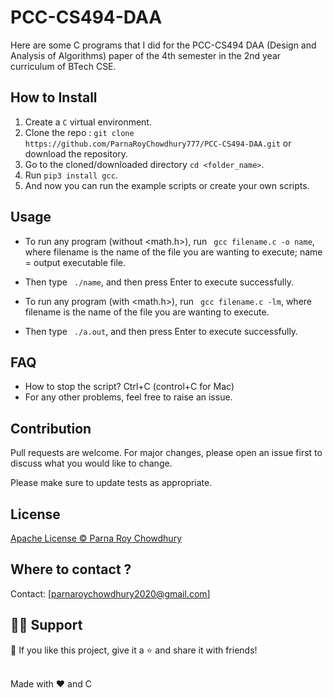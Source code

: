 # PCC-CS494-DAA

Here are some C programs that I did for the PCC-CS494 DAA (Design and Analysis of Algorithms) paper of the 4th semester in the 2nd year curriculum of BTech CSE.

## How to Install

1. Create a ```C``` virtual environment. 
2. Clone the repo : ```git clone https://github.com/ParnaRoyChowdhury777/PCC-CS494-DAA.git``` or download the repository.
3. Go to the cloned/downloaded directory ``` cd <folder_name> ```.  
4. Run ``` pip3 install gcc ```.
5. And now you can run the example scripts or create your own scripts.  

## Usage
- To run any program (without <math.h>), run ``` gcc filename.c -o name```, where filename is the name of the file you are wanting to execute; name = output executable file.
- Then type ``` ./name```, and then press Enter to execute successfully.

- To run any program (with <math.h>), run ``` gcc filename.c -lm```, where filename is the name of the file you are wanting to execute.
- Then type ``` ./a.out```, and then press Enter to execute successfully.

## FAQ
- How to stop the script? Ctrl+C (control+C for Mac) 
- For any other problems, feel free to raise an issue.

## Contribution
Pull requests are welcome. For major changes, please open an issue first to discuss what you would like to change. 

Please make sure to update tests as appropriate.

## License
[Apache License © Parna Roy Chowdhury](https://github.com/ParnaRoyChowdhury777/PCC-CS494-DAA/blob/c8fe11258d5daebde2afe6a2579a8bb012edea56/License)


## Where to contact ?
Contact: [parnaroychowdhury2020@gmail.com]

## 🙋‍♂️ Support

💙 If you like this project, give it a ⭐ and share it with friends!<br><br>


Made with ❤️ and C <br><br>
